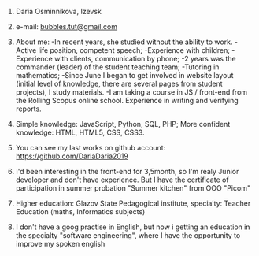 1. Daria Osminnikova, Izevsk

2. e-mail: bubbles.tut@gmail.com

3. About me:
-In recent years, she studied without the ability to work.
-Active life position, competent speech;
-Experience with children;
-Experience with clients, communication by phone;
-2 years was the commander (leader) of the student teaching team;
-Tutoring in mathematics;
-Since June I began to get involved in website layout (initial level of knowledge, there are several pages from student projects), I study materials. 
-I am taking a course in JS / front-end from the Rolling Scopus online school.
Experience in writing and verifying reports.

4. Simple knowledge: JavaScript, Python, SQL, PHP; More confident knowledge: HTML, HTML5, CSS, CSS3. 

5. You can see my last works on github account: https://github.com/DariaDaria2019

6. I'd been interesting in the front-end for 3,5month, so I'm realy Junior developer and don't have experience. But I have the
certificate of participation in summer probation "Summer kitchen" from OOO "Picom"

7. Higher education: Glazov State Pedagogical institute, specialty: Teacher Education (maths, Informatics subjects) 

8. I don't have a goog practise in English, but now i getting an education in the specialty "software engineering", where I have the opportunity to improve my spoken english
